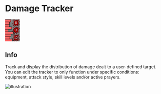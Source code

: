 # Damage Tracker
![Icon](icon.png)

## Info
Track and display the distribution of damage dealt to a user-defined target.  
You can edit the tracker to only function under specific conditions: equipment, attack style, skill levels and/or active prayers.

![illustration](https://user-images.githubusercontent.com/53493631/190828652-30717f6a-c487-4e03-a9cb-cdfac15a89ac.png)
